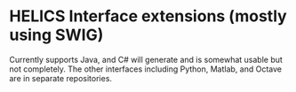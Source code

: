 # HELICS Interface extensions (mostly using SWIG)

Currently supports Java, and C# will generate and is somewhat usable but not completely. The other interfaces including Python, Matlab, and Octave are in separate repositories.
